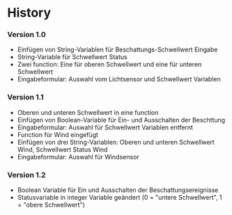 # History

### Version 1.0
  * Einfügen von String-Variablen für Beschattungs-Schwellwert Eingabe
  * String-Variable für Schwellwert Status
  * Zwei function: Eine für oberen Schwellwert und eine für unteren Schwellwert
  * Eingabeformular: Auswahl vom Lichtsensor und Schwellwert Variablen

### Version 1.1
  * Oberen und unteren Schwellwert in eine function
  * Einfügen von Boolean-Variable für Ein- und Ausschalten der Beschttung
  * Eingabeformular: Auswahl für Schwellwert Variablen entfernt
  * Function für Wind eingefügt
  * Einfügen von drei String-Variablen: Oberen und unteren Schwellwert Wind, Schwellwert Status Wind
  * Eingabeformular: Auswahl für Windsensor  

### Version 1.2
  * Boolean Variable für Ein und Ausschalten der Beschattungsereignisse
  * Statusvariable in integer Variable geändert (0 = "untere Schwellwert", 1 = "obere Schwellwert")
